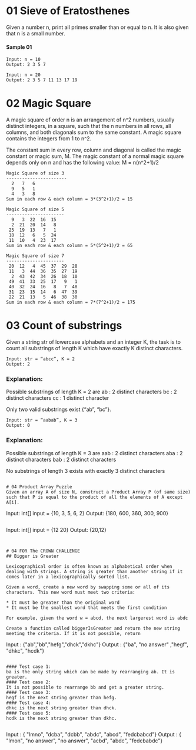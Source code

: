 # 01 Sieve of Eratosthenes

Given a number n, print all primes smaller than or equal to n. It is also given that n is a small number.

#### Sample 01

```
Input: n = 10
Output: 2 3 5 7
```

```
Input: n = 20
Output: 2 3 5 7 11 13 17 19
```

# 02 Magic Square

A magic square of order n is an arrangement of n^2 numbers, usually distinct integers, in a square, such that the n numbers in all rows, all columns, and both diagonals sum to the same constant. A magic square contains the integers from 1 to n^2.

The constant sum in every row, column and diagonal is called the magic constant or magic sum, M. The magic constant of a normal magic square depends only on n and has the following value:
M = n(n^2+1)/2

```
Magic Square of size 3
-----------------------
  2   7   6
  9   5   1
  4   3   8
Sum in each row & each column = 3*(3^2+1)/2 = 15
```

```
Magic Square of size 5
----------------------
  9   3  22  16  15
  2  21  20  14   8
 25  19  13   7   1
 18  12   6   5  24
 11  10   4  23  17
Sum in each row & each column = 5*(5^2+1)/2 = 65
```

```
Magic Square of size 7
----------------------
 20  12   4  45  37  29  28
 11   3  44  36  35  27  19
  2  43  42  34  26  18  10
 49  41  33  25  17   9   1
 40  32  24  16   8   7  48
 31  23  15  14   6  47  39
 22  21  13   5  46  38  30
Sum in each row & each column = 7*(7^2+1)/2 = 175
```

# 03 Count of substrings
Given a string str of lowercase alphabets and an integer K, the task is to count all substrings of length K which have exactly K distinct characters.

```
Input: str = “abcc”, K = 2
Output: 2

```

### Explanation:
Possible substrings of length K = 2 are
ab : 2 distinct characters
bc : 2 distinct characters
cc : 1 distinct character

Only two valid substrings exist {“ab”, “bc”}.


```
Input: str = “aabab”, K = 3
Output: 0
```

### Explanation:
Possible substrings of length K = 3 are
aab : 2 distinct characters
aba : 2 distinct characters
bab : 2 distinct characters

No substrings of length 3 exists with 
exactly 3 distinct characters
```

# 04 Product Array Puzzle
Given an array A of size N, construct a Product Array P (of same size) such that P is equal to the product of all the elements of A except A[i].

```
Input: int[] input = {10, 3, 5, 6, 2}
Output: {180, 600, 360, 300, 900}
```

```
Input: int[] input = {12 20}
Output: {20,12}
```


# 04 FOR The CROWN CHALLENGE
## Bigger is Greater

Lexicographical order is often known as alphabetical order when dealing with strings. A string is greater than another string if it comes later in a lexicographically sorted list.

Given a word, create a new word by swapping some or all of its characters. This new word must meet two criteria:

* It must be greater than the original word
* It must be the smallest word that meets the first condition

For example, given the word w = abcd, the next largerest word is abdc

Create a function called biggerIsGreater and return the new string meeting the criteria. If it is not possible, return

```
Input : {"ab","bb","hefg","dhck","dkhc"}
Output : {"ba", "no answer" ,"hegf", "dhkc", "hcdk"}

```

#### Test case 1:
ba is the only string which can be made by rearranging ab. It is greater.
#### Test case 2:
It is not possible to rearrange bb and get a greater string.
#### Test case 3:
hegf is the next string greater than hefg.
#### Test case 4:
dhkc is the next string greater than dhck.
#### Test case 5:
hcdk is the next string greater than dkhc.


```
Input : {
"lmno",
"dcba",
"dcbb",
"abdc",
"abcd",
"fedcbabcd"}
Output : {
"lmon",
"no answer",
"no answer",
"acbd",
"abdc",
"fedcbabdc"}

```